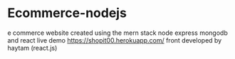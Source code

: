 # Ecommerce-nodejs
e commerce website created using the mern stack node express mongodb and react live demo https://shopit00.herokuapp.com/
front developed by haytam (react.js)
